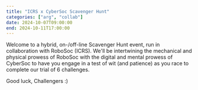 ```yaml
---
title: "ICRS x CyberSoc Scavenger Hunt"
categories: ["arg", "collab"]
date: 2024-10-07T09:00:00
end: 2024-10-11T17:00:00
---
```


Welcome to a hybrid, on-/off-line Scavenger Hunt event, run in collaboration with RoboSoc (ICRS). We'll be intertwining the mechanical and physical prowess of RoboSoc with the digital and mental prowess of CyberSoc to have you engage in a test of wit (and patience) as you race to complete our trial of 6 challenges.

Good luck, Challengers \:)